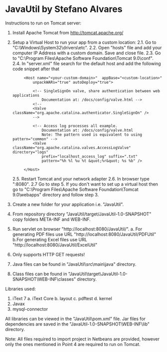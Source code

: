 # JavaUtil by Stefano Alvares

Instructions to run on Tomcat server:

1. Install Apache Tomcat from http://tomcat.apache.org/
2. Setup a Virtual Host to run your app from a custom location:
    2.1. Go to "C:\Windows\System32\drivers\etc".
    2.2. Open "hosts" file and add your computer IP Address with a custom domain. Save and close file.
    2.3. Go to "C:\Program Files\Apache Software Foundation\Tomcat 9.0\conf".
    2.4. In "server.xml" file search for the default host and add the following code snippet after that

            <Host name="<your-custom-domain>"  appBase="<custom-location>"
                unpackWARs="true" autoDeploy="true">

                <!-- SingleSignOn valve, share authentication between web applications
                    Documentation at: /docs/config/valve.html -->
                <!--
                <Valve className="org.apache.catalina.authenticator.SingleSignOn" />
                -->

                <!-- Access log processes all example.
                    Documentation at: /docs/config/valve.html
                    Note: The pattern used is equivalent to using pattern="common" -->
                <Valve className="org.apache.catalina.valves.AccessLogValve" directory="logs"
                    prefix="localhost_access_log" suffix=".txt"
                    pattern="%h %l %u %t &quot;%r&quot; %s %b" />

            </Host>
    2.5. Restart Tomcat and your network adapter
    2.6. In browser type "<your-custom-domain>:8080".
    2.7 Go to step 5.
If you don't want to set up a virtual host then go to "C:\Program Files\Apache Software Foundation\Tomcat 9.0\webapps" directory and follow step 3.
3. Create a new folder for your application i.e. "JavaUtil".
4. From repository directory "JavaUtil/target/JavaUtil-1.0-SNAPSHOT" copy folders META-INF and WEB-INF.
5. Run servlet on browser "http://localhost:8080/JavaUtil/<servlet-name>".
    a. For generating PDF files use URL "http://localhost:8080/JavaUtil/PDFUtil"
    b.For generating Excel files use URL "http://localhost:8080/JavaUtil/ExcelUtil"
6. Only supports HTTP GET requests!
7. Java files can be found in "JavaUtil\src\main\java\" directory.
8. Class files can be found in "JavaUtil\target\JavaUtil-1.0-SNAPSHOT\WEB-INF\classes\" directory.

Libraries used:
1. iText 7
    a. iText Core
    b. layout
    c. pdftest
    d. kernel
2. Javax
3. mysql-connector

All libraries can be viewed in the "JavaUtil\pom.xml" file.
Jar files for dependencies are saved in the "JavaUtil-1.0-SNAPSHOT\WEB-INF\lib" directory.

Note: All files required to import project in Netbeans are provided, however only the ones mentioned in Point 4 are required to run on Tomcat.